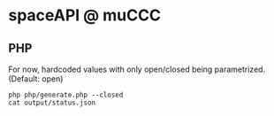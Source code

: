 # spaceAPI @ muCCC

## PHP

For now, hardcoded values with only open/closed being parametrized. (Default: open)

```
php php/generate.php --closed
cat output/status.json
```

